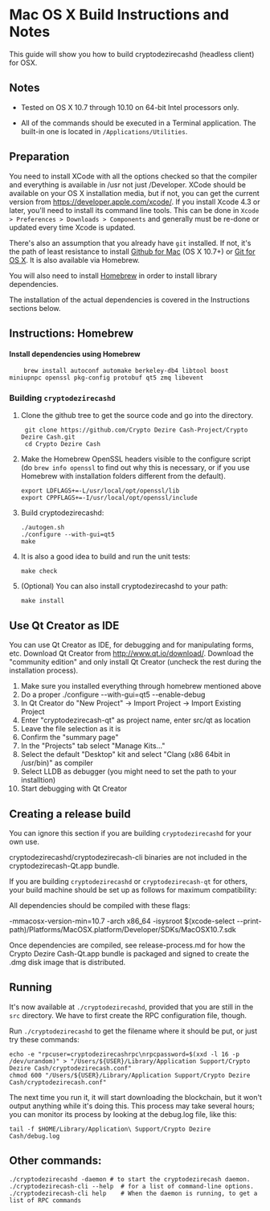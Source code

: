 Mac OS X Build Instructions and Notes
====================================
This guide will show you how to build cryptodezirecashd (headless client) for OSX.

Notes
-----

* Tested on OS X 10.7 through 10.10 on 64-bit Intel processors only.

* All of the commands should be executed in a Terminal application. The
built-in one is located in `/Applications/Utilities`.

Preparation
-----------

You need to install XCode with all the options checked so that the compiler
and everything is available in /usr not just /Developer. XCode should be
available on your OS X installation media, but if not, you can get the
current version from https://developer.apple.com/xcode/. If you install
Xcode 4.3 or later, you'll need to install its command line tools. This can
be done in `Xcode > Preferences > Downloads > Components` and generally must
be re-done or updated every time Xcode is updated.

There's also an assumption that you already have `git` installed. If
not, it's the path of least resistance to install [Github for Mac](https://mac.github.com/)
(OS X 10.7+) or
[Git for OS X](https://code.google.com/p/git-osx-installer/). It is also
available via Homebrew.

You will also need to install [Homebrew](http://brew.sh) in order to install library
dependencies.

The installation of the actual dependencies is covered in the Instructions
sections below.

Instructions: Homebrew
----------------------

#### Install dependencies using Homebrew

        brew install autoconf automake berkeley-db4 libtool boost miniupnpc openssl pkg-config protobuf qt5 zmq libevent

### Building `cryptodezirecashd`

1. Clone the github tree to get the source code and go into the directory.

        git clone https://github.com/Crypto Dezire Cash-Project/Crypto Dezire Cash.git
        cd Crypto Dezire Cash

2.  Make the Homebrew OpenSSL headers visible to the configure script  (do ```brew info openssl``` to find out why this is necessary, or if you use Homebrew with installation folders different from the default).

        export LDFLAGS+=-L/usr/local/opt/openssl/lib
        export CPPFLAGS+=-I/usr/local/opt/openssl/include

3.  Build cryptodezirecashd:

        ./autogen.sh
        ./configure --with-gui=qt5
        make

4.  It is also a good idea to build and run the unit tests:

        make check

5.  (Optional) You can also install cryptodezirecashd to your path:

        make install

Use Qt Creator as IDE
------------------------
You can use Qt Creator as IDE, for debugging and for manipulating forms, etc.
Download Qt Creator from http://www.qt.io/download/. Download the "community edition" and only install Qt Creator (uncheck the rest during the installation process).

1. Make sure you installed everything through homebrew mentioned above
2. Do a proper ./configure --with-gui=qt5 --enable-debug
3. In Qt Creator do "New Project" -> Import Project -> Import Existing Project
4. Enter "cryptodezirecash-qt" as project name, enter src/qt as location
5. Leave the file selection as it is
6. Confirm the "summary page"
7. In the "Projects" tab select "Manage Kits..."
8. Select the default "Desktop" kit and select "Clang (x86 64bit in /usr/bin)" as compiler
9. Select LLDB as debugger (you might need to set the path to your installtion)
10. Start debugging with Qt Creator

Creating a release build
------------------------
You can ignore this section if you are building `cryptodezirecashd` for your own use.

cryptodezirecashd/cryptodezirecash-cli binaries are not included in the cryptodezirecash-Qt.app bundle.

If you are building `cryptodezirecashd` or `cryptodezirecash-qt` for others, your build machine should be set up
as follows for maximum compatibility:

All dependencies should be compiled with these flags:

 -mmacosx-version-min=10.7
 -arch x86_64
 -isysroot $(xcode-select --print-path)/Platforms/MacOSX.platform/Developer/SDKs/MacOSX10.7.sdk

Once dependencies are compiled, see release-process.md for how the Crypto Dezire Cash-Qt.app
bundle is packaged and signed to create the .dmg disk image that is distributed.

Running
-------

It's now available at `./cryptodezirecashd`, provided that you are still in the `src`
directory. We have to first create the RPC configuration file, though.

Run `./cryptodezirecashd` to get the filename where it should be put, or just try these
commands:

    echo -e "rpcuser=cryptodezirecashrpc\nrpcpassword=$(xxd -l 16 -p /dev/urandom)" > "/Users/${USER}/Library/Application Support/Crypto Dezire Cash/cryptodezirecash.conf"
    chmod 600 "/Users/${USER}/Library/Application Support/Crypto Dezire Cash/cryptodezirecash.conf"

The next time you run it, it will start downloading the blockchain, but it won't
output anything while it's doing this. This process may take several hours;
you can monitor its process by looking at the debug.log file, like this:

    tail -f $HOME/Library/Application\ Support/Crypto Dezire Cash/debug.log

Other commands:
-------

    ./cryptodezirecashd -daemon # to start the cryptodezirecash daemon.
    ./cryptodezirecash-cli --help  # for a list of command-line options.
    ./cryptodezirecash-cli help    # When the daemon is running, to get a list of RPC commands
